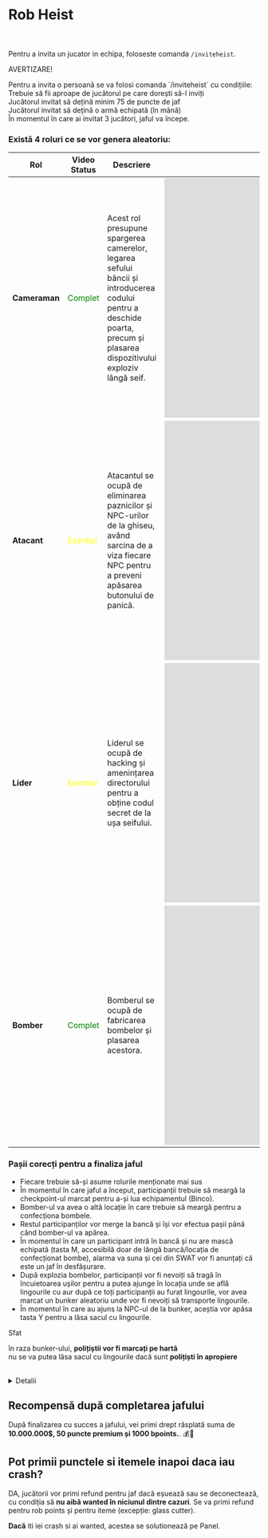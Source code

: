 # Rob Heist
<br><br>
Pentru a invita un jucator in echipa, foloseste comanda `/inviteheist`.

<div class="danger-container">
    <p class="title">AVERTIZARE!</p>
    <p class="description">
        Pentru a invita o persoană se va folosi comanda `/inviteheist` cu condițiile: <br>
        Trebuie să fii aproape de jucătorul pe care dorești să-l inviți <br>
        Jucătorul invitat să dețină minim 75 de puncte de jaf <br>
        Jucătorul invitat să dețină o armă echipată (în mână) <br>
        În momentul în care ai invitat 3 jucători, jaful va începe. <br>
    </p>
</div>

### Există 4 roluri ce se vor genera aleatoriu: 

<div class="custom-table-container">
  <table>
    <thead>
      <tr>
        <th>Rol</th>
        <th>Video Status</th>
        <th>Descriere</th>
        <th>Video</th>
      </tr>
    </thead>
    <tbody>
      <tr>
        <td><b>Cameraman</b></td>
        <td style="color:green;">Complet</td>
        <td>Acest rol presupune spargerea camerelor, legarea sefului băncii și introducerea codului pentru a deschide poarta, precum și plasarea dispozitivului exploziv lângă seif.</td>
        <td>
          <iframe src="https://www.youtube.com/embed/IB0TFhwna7k?si=Xo0xJSPSZjtvOLYf&amp;controls=1&amp;rel=0&amp;modestbranding=1&amp;disablekb=1&amp;showinfo=0" 
                  width="720" height="480" frameborder="0"  sandbox="allow-scripts allow-same-origin allow-presentation">
          </iframe>
        </td>
      </tr>
      <tr>
        <td><b>Atacant</b></td>
        <td style="color:yellow;">Esential</td>
        <td>Atacantul se ocupă de eliminarea paznicilor și NPC-urilor de la ghiseu, având sarcina de a viza fiecare NPC pentru a preveni apăsarea butonului de panică.</td>
        <td>
          <iframe src="https://www.youtube.com/embed/932SmLrX3rQ?si=gKT8L8sTI7Ji9VlH&amp;controls=1&amp;rel=0&amp;modestbranding=1&amp;disablekb=1&amp;showinfo=0" 
                  width="720" height="480" frameborder="0"  sandbox="allow-scripts allow-same-origin allow-presentation">
          </iframe>
        </td>
      </tr>
      <tr>
        <td><b>Lider</b></td>
        <td style="color:yellow;">Esential</td>
        <td>Liderul se ocupă de hacking și amenințarea directorului pentru a obține codul secret de la ușa seifului.</td>
        <td>
          <iframe src="https://www.youtube.com/embed/vePtW1KsxD0?si=4ByHY7kfG9nuBX2d&amp;controls=1&amp;rel=0&amp;modestbranding=1&amp;disablekb=1&amp;showinfo=0" 
                  width="720" height="480" frameborder="0"  sandbox="allow-scripts allow-same-origin allow-presentation">
          </iframe>
        </td>
      </tr>
      <tr>
        <td><b>Bomber</b></td>
        <td style="color:green;">Complet</td>
        <td>Bomberul se ocupă de fabricarea bombelor și plasarea acestora.</td>
        <td>
          <iframe src="https://www.youtube.com/embed/mINVctZdWLY?si=RCAFesGkpl_teFXI&amp;controls=1&amp;rel=0&amp;modestbranding=1&amp;disablekb=1&amp;showinfo=0" 
                  width="720" height="480" frameborder="0"  sandbox="allow-scripts allow-same-origin allow-presentation">
          </iframe>
        </td>
      </tr>
    </tbody>
  </table>
</div>

### Pașii corecți pentru a finaliza jaful
<ul>
<li>Fiecare trebuie să-și asume rolurile menționate mai sus <br></li> 
<li>În momentul în care jaful a început, participanții trebuie să meargă la checkpoint-ul marcat pentru a-și lua echipamentul (Binco). </li> 
<li>Bomber-ul va avea o altă locație în care trebuie să meargă pentru a confecționa bombele. </li> 
<li>Restul participanților vor merge la bancă și își vor efectua pașii până când bomber-ul va apărea. </li> 
<li>În momentul în care un participant intră în bancă și nu are mască echipată (tasta M, accesibilă doar de lângă bancă/locația de confecționat bombe), alarma va suna și cei din SWAT vor fi anunțați că este un jaf în desfășurare. </li> 
<li>După explozia bombelor, participanții vor fi nevoiți să tragă în încuietoarea ușilor pentru a putea ajunge în locația unde se află lingourile cu aur
după ce toți participanții au furat lingourile, vor avea marcat un bunker aleatoriu unde vor fi nevoiți să transporte lingourile. </li> 
<li>În momentul în care au ajuns la NPC-ul de la bunker, aceștia vor apăsa tasta Y pentru a lăsa sacul cu lingourile. </li> 
</ul>

<div class="tip-container">
    <p class="title">Sfat</p>
    <p class="description">în raza bunker-ului, <strong>polițiștii vor fi marcați pe hartă</strong> <br>
        nu se va putea lăsa sacul cu lingourile dacă sunt <strong>polițiști în apropiere</strong>
    </p>
</div>

<br>

<details class="details custom-block">
    <summary>Detalii</summary>
    <p>Membrii din SWAT vor fi recompensați pentru fiecare ucigaș făcut pe un participant la jaf cu: 5 puncte premium, 100 bpoints și aleatoriu între $10,000 și $12,500.</p>
    <p>SWAT-ul va fi anuntat in situatiile urmatoare: după 30 de secunde de la explozia bombelor, când camerele nu au fost distruse la timp, cand NPC-urile de la ghiseu nu au fost amenințate suficient.
    </p>
    <p>Participanții ce vor avea mască echipată vor fi undercover și nu vor putea fi localizați</p>
</details>

## Recompensă după completarea jafului

După finalizarea cu succes a jafului, vei primi drept răsplată suma de **10.000.000$, 50 puncte premium și 1000 bpoints.**. 💰🎉

## Pot primii punctele si itemele inapoi daca iau crash?

DA, jucătorii vor primi refund pentru jaf dacă eșuează sau se deconectează, cu condiția să **nu aibă wanted în niciunul dintre cazuri**.
Se va primi refund pentru rob points și pentru iteme (excepție: glass cutter).

**Dacă** iti iei crash si ai wanted, acestea se solutionează pe Panel.
